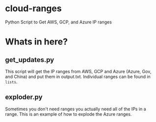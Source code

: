 # cloud-ranges
Python Script to Get AWS, GCP, and Azure IP ranges

# Whats in here?

## get_updates.py

This script will get the IP ranges from AWS, GCP and Azure (Azure, Gov, and China) and put them in output.txt. 
Individual ranges can be found in `lists`.

## exploder.py

Sometimes you don't need ranges you actually need all of the IPs in a range. This is an example of how to
explode the Azure ranges.
